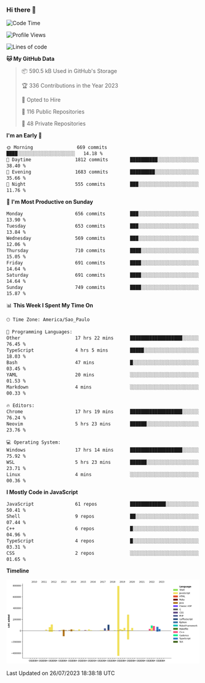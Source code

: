 ### Hi there 👋

<!--START_SECTION:waka-->
![Code Time](http://img.shields.io/badge/Code%20Time-4%2C794%20hrs%2029%20mins-blue)

![Profile Views](http://img.shields.io/badge/Profile%20Views-52-blue)

![Lines of code](https://img.shields.io/badge/From%20Hello%20World%20I%27ve%20Written-2.0%20million%20lines%20of%20code-blue)

**🐱 My GitHub Data** 

> 📦 590.5 kB Used in GitHub's Storage 
 > 
> 🏆 336 Contributions in the Year 2023
 > 
> 💼 Opted to Hire
 > 
> 📜 116 Public Repositories 
 > 
> 🔑 48 Private Repositories 
 > 
**I'm an Early 🐤** 

```text
🌞 Morning                669 commits         ████░░░░░░░░░░░░░░░░░░░░░   14.18 % 
🌆 Daytime                1812 commits        ██████████░░░░░░░░░░░░░░░   38.40 % 
🌃 Evening                1683 commits        █████████░░░░░░░░░░░░░░░░   35.66 % 
🌙 Night                  555 commits         ███░░░░░░░░░░░░░░░░░░░░░░   11.76 % 
```
📅 **I'm Most Productive on Sunday** 

```text
Monday                   656 commits         ███░░░░░░░░░░░░░░░░░░░░░░   13.90 % 
Tuesday                  653 commits         ███░░░░░░░░░░░░░░░░░░░░░░   13.84 % 
Wednesday                569 commits         ███░░░░░░░░░░░░░░░░░░░░░░   12.06 % 
Thursday                 710 commits         ████░░░░░░░░░░░░░░░░░░░░░   15.05 % 
Friday                   691 commits         ████░░░░░░░░░░░░░░░░░░░░░   14.64 % 
Saturday                 691 commits         ████░░░░░░░░░░░░░░░░░░░░░   14.64 % 
Sunday                   749 commits         ████░░░░░░░░░░░░░░░░░░░░░   15.87 % 
```


📊 **This Week I Spent My Time On** 

```text
🕑︎ Time Zone: America/Sao_Paulo

💬 Programming Languages: 
Other                    17 hrs 22 mins      ███████████████████░░░░░░   76.45 % 
TypeScript               4 hrs 5 mins        █████░░░░░░░░░░░░░░░░░░░░   18.03 % 
Bash                     47 mins             █░░░░░░░░░░░░░░░░░░░░░░░░   03.45 % 
YAML                     20 mins             ░░░░░░░░░░░░░░░░░░░░░░░░░   01.53 % 
Markdown                 4 mins              ░░░░░░░░░░░░░░░░░░░░░░░░░   00.33 % 

🔥 Editors: 
Chrome                   17 hrs 19 mins      ███████████████████░░░░░░   76.24 % 
Neovim                   5 hrs 23 mins       ██████░░░░░░░░░░░░░░░░░░░   23.76 % 

💻 Operating System: 
Windows                  17 hrs 14 mins      ███████████████████░░░░░░   75.92 % 
WSL                      5 hrs 23 mins       ██████░░░░░░░░░░░░░░░░░░░   23.71 % 
Linux                    4 mins              ░░░░░░░░░░░░░░░░░░░░░░░░░   00.36 % 
```

**I Mostly Code in JavaScript** 

```text
JavaScript               61 repos            █████████████░░░░░░░░░░░░   50.41 % 
Shell                    9 repos             ██░░░░░░░░░░░░░░░░░░░░░░░   07.44 % 
C++                      6 repos             █░░░░░░░░░░░░░░░░░░░░░░░░   04.96 % 
TypeScript               4 repos             █░░░░░░░░░░░░░░░░░░░░░░░░   03.31 % 
CSS                      2 repos             ░░░░░░░░░░░░░░░░░░░░░░░░░   01.65 % 
```



**Timeline**

![Lines of Code chart](https://raw.githubusercontent.com/jampow/jampow/master/assets/bar_graph.png)


 Last Updated on 26/07/2023 18:38:18 UTC
<!--END_SECTION:waka-->
